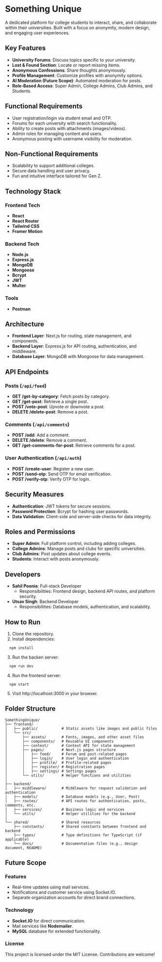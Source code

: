 # Something Unique

A dedicated platform for college students to interact, share, and collaborate within their universities. Built with a focus on anonymity, modern design, and engaging user experiences.

## Key Features

- **University Forums**: Discuss topics specific to your university.
- **Lost & Found Section**: Locate or report missing items.
- **Anonymous Confessions**: Share thoughts anonymously.
- **Profile Management**: Customize profiles with anonymity options.
- **AI Moderation (Future Scope)**: Automated moderation for posts.
- **Role-Based Access**: Super Admin, College Admins, Club Admins, and Students.

## Functional Requirements

- User registration/login via student email and OTP.
- Forums for each university with search functionality.
- Ability to create posts with attachments (images/videos).
- Admin roles for managing content and users.
- Anonymous posting with username visibility for moderation.

## Non-Functional Requirements

- Scalability to support additional colleges.
- Secure data handling and user privacy.
- Fun and intuitive interface tailored for Gen Z.

## Technology Stack

### Frontend Tech
- **React**
- **React Router**
- **Tailwind CSS**
- **Framer Motion**

### Backend Tech
- **Node.js**
- **Express.js**
- **MongoDB**
- **Mongoose**
- **Bcrypt**
- **JWT**
- **Multer**

### Tools
- **Postman**

## Architecture

- **Frontend Layer**: Next.js for routing, state management, and components.
- **Backend Layer**: Express.js for API routing, authentication, and middleware.
- **Database Layer**: MongoDB with Mongoose for data management.

## API Endpoints

### Posts (`/api/feed`)
- **GET /get-by-category**: Fetch posts by category.
- **GET /get-post**: Retrieve a single post.
- **POST /vote-post**: Upvote or downvote a post.
- **DELETE /delete-post**: Remove a post.

### Comments (`/api/comments`)
- **POST /add**: Add a comment.
- **DELETE /delete**: Remove a comment.
- **GET /get-comments-for-post**: Retrieve comments for a post.

### User Authentication (`/api/auth`)
- **POST /create-user**: Register a new user.
- **POST /send-otp**: Send OTP for email verification.
- **POST /verify-otp**: Verify OTP for login.

## Security Measures

- **Authentication**: JWT tokens for secure sessions.
- **Password Protection**: Bcrypt for hashing user passwords.
- **Data Validation**: Client-side and server-side checks for data integrity.

## Roles and Permissions

- **Super Admin**: Full platform control, including adding colleges.
- **College Admins**: Manage posts and clubs for specific universities.
- **Club Admins**: Post updates about college events.
- **Students**: Interact with posts anonymously.

## Developers

- **Sahil Poonia**: Full-stack Developer
  - Responsibilities: Frontend design, backend API routes, and platform security.
- **Utsav Singh**: Backend Developer
  - Responsibilities: Database models, authentication, and scalability.

## How to Run

1. Clone the repository.
2. Install dependencies:
  ```bash
    npm install
  ```
3. Run the backen server:
  ```bash
    npm run dev
  ```
4. Run the frontend server:
  ```
    npm start
  ```
5. Visit http://localhost:3000 in your browser.

## Folder Structure 
```
SomethingUnique/
├── frontend/             
│   ├── public/           # Static assets like images and public files
│   └── src/
│       ├── assets/       # Fonts, images, and other asset files
│       ├── components/   # Reusable UI components
│       ├── context/      # Context API for state management
│       ├── pages/        # Next.js pages structure
│       │   ├── feed/     # Forum and post-related pages
│       │   ├── login/    # User login and authentication
│       │   ├── profile/  # Profile-related pages
│       │   ├── register/ # Registration pages
│       │   ├── settings/ # Settings pages
│       └── utils/        # Helper functions and utilities
│
├── backend/              
│   ├── middleware/       # Middleware for request validation and authentication
│   ├── models/           # Database models (e.g., User, Post)
│   ├── routes/           # API routes for authentication, posts, comments, etc.
│   ├── services/         # Business logic and services
│   └── utils/            # Helper utilities for the backend
│
└── shared/               # Shared resources
    ├── constants/        # Shared constants between frontend and backend
    ├── types/            # Type definitions for TypeScript (if applicable)
    └── docs/             # Documentation files (e.g., design document, README)
```

## Future Scope

### Features
- Real-time updates using mail services.
- Notifications and customer service using Socket.IO.
- Separate organization accounts for direct brand connections.

### Technology
- **Socket.IO** for direct communication.
- Mail services like **Nodemailer**.
- **MySQL** database for extended functionality.


### License
This project is licensed under the MIT License. Contributions are welcome!
